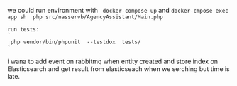 we could run environment with 
	` docker-compose up` 
	and 
	`docker-cmpose exec app sh 
	php src/nasservb/AgencyAssistant/Main.php
	`
	
	run tests: 
	` 
	 php vendor/bin/phpunit  --testdox  tests/ 
	`
i wana to add event on rabbitmq when entity created and store index on Elasticsearch and get result from elasticseach when we serching but time is late.

